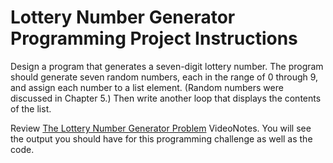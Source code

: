 # Lottery Number Generator Programming Project Instructions

Design a program that generates a seven-digit lottery number. The program should generate seven random numbers, each in the range of 0 through 9, and assign each number to a list element. (Random numbers were discussed in Chapter 5.) Then write another loop that displays the contents of the list.

Review [The Lottery Number Generator Problem](https://mediaplayer.pearsoncmg.com/assets/_video.true/Lottery_Number_Generator_Problem) VideoNotes. You will see the output you should have for this programming challenge as well as the code.
